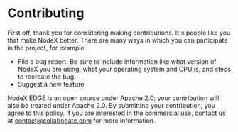 # Contributing

First off, thank you for considering making contributions. It's people like you that make NodeX better. There are many ways in which you can participate in the project, for example:

- File a bug report. Be sure to include information like what version of NodeX you are using, what your operating system and CPU is, and steps to recreate the bug.
- Suggest a new feature.

NodeX EDGE is an open source under Apache 2.0; your contribution will also be treated under Apache 2.0. By submitting your contribution, you agree to this policy. If you are interested in the commercial use, contact us at contact@collabogate.com for more information.